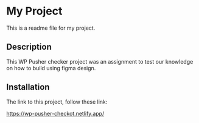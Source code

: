 # My Project

This is a readme file for my project.

## Description

This WP Pusher checker project was an assignment to test our knowledge on how to build using figma design.

## Installation

The link to this project, follow these link:

https://wp-pusher-checkot.netlify.app/


